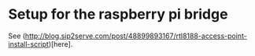 # Setup for the raspberry pi bridge


See (http://blog.sip2serve.com/post/48899893167/rtl8188-access-point-install-script)[here].




